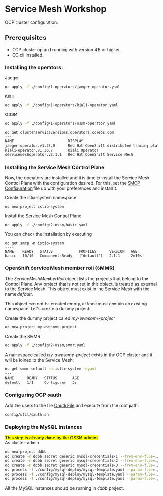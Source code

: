 # Service Mesh Workshop

OCP cluster configuration.

## Prerequisites
 - OCP cluster up and running with version 4.6 or higher.
 - OC cli installed.

### Installing the operators:

Jaeger
```bash
oc apply -f ./config/1-operators/jaeger-operator.yaml
```

Kiali
```bash
oc apply -f ./config/1-operators/kiali-operator.yaml
```

OSSM
```bash
oc apply -f ./config/1-operators/ossm-operator.yaml
```

```bash
oc get clusterserviceversions.operators.coreos.com
---
NAME                         DISPLAY                                          VERSION   REPLACES                     PHASE
jaeger-operator.v1.28.0      Red Hat OpenShift distributed tracing platform   1.28.0                                 Succeeded
kiali-operator.v1.36.7       Kiali Operator                                   1.36.7    kiali-operator.v1.36.6       Succeeded
servicemeshoperator.v2.1.1   Red Hat OpenShift Service Mesh                   2.1.1-0   servicemeshoperator.v2.1.0   Succeeded
```

### Installing the Service Mesh Control Plane
Now, the operators are installed and it is time to install the Service Mesh Control Plane with the configuration desired. For this, set the [SMCP Configuration](./config/2-ossm/basic.yaml) file up with your preferences and install it.

Create the istio-system namespace
```bash
oc new-project istio-system
```

Install the Service Mesh Control Plane
```bash
oc apply -f ./config/2-ossm/basic.yaml
```

You can check the installation by executing
```
oc get smcp -n istio-system
----
NAME    READY   STATUS            PROFILES      VERSION   AGE
basic   10/10   ComponentsReady   ["default"]   2.1.1     2m10s
```

### OpenShift Service Mesh member roll (SMMR)

The *ServiceMeshMemberRoll* object lists the projects that belong to the Control Plane. Any project that is not set in this object, is treated as external to the Service Mesh. This object must exist in the Service Mesh with the name *default*.

This object can not be created empty, at least must contain an existing namespace. Let's create a dummy project:

Create the dummy project called *my-awesome-project*
```bash
oc new-project my-awesome-project
```

Create the SMMR
```bash
oc apply -f ./config/2-ossm/smmr.yaml
```

A namespace called *my-awesome-project* exists in the OCP cluster and it will be joined to the Service Mesh:
```bash
oc get smmr default -n istio-system -oyaml
---
NAME      READY   STATUS       AGE
default   1/1     Configured   5s
```

### Configuring OCP oauth
Add the users to the file [Oauth File](./config/util/users.txt) and execute from the root path:
```bash
config/util/oauth.sh
```

### Deploying the MySQL instances
<mark> This step is already done by the OSSM admins </mark><br/>
As cluster-admin
```bash
oc new-project ddbb
oc create -n ddbb secret generic mysql-credentials-1 --from-env-file=./config/mysql-deploy/params.env
oc create -n ddbb secret generic mysql-credentials-2 --from-env-file=./config/mysql-deploy/params-2.env
oc create -n ddbb secret generic mysql-credentials-3 --from-env-file=./config/mysql-deploy/params-3.env
oc process -f ./config/mysql-deploy/mysql-template.yaml --param-file=./config/mysql-deploy/params.env | oc create -n ddbb -f -
oc process -f ./config/mysql-deploy/mysql-template.yaml --param-file=./config/mysql-deploy/params-2.env | oc create -n ddbb -f -
oc process -f ./config/mysql-deploy/mysql-template.yaml --param-file=./config/mysql-deploy/params-3.env | oc create -n ddbb -f -
```

All the MySQL instances should be running in _ddbb_ project.
